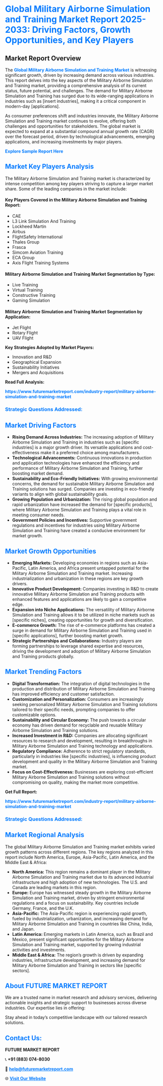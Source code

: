 <h1 style="color: #007BFF;">Global Military Airborne Simulation and Training Market Report 2025-2033: Driving Factors, Growth Opportunities, and Key Players</h1>

<section id="overview">
<h2>Market Report Overview</h2>
<p>The <a href="https://www.futuremarketreport.com/industry-report/military-airborne-simulation-and-training-market" style="color: #007BFF; text-decoration: none;"><strong>Global Military Airborne Simulation and Training Market</strong></a> is witnessing significant growth, driven by increasing demand across various industries. This report delves into the key aspects of the Military Airborne Simulation and Training market, providing a comprehensive analysis of its current status, future potential, and challenges. The demand for Military Airborne Simulation and Training has surged due to its wide-ranging applications in industries such as [insert industries], making it a critical component in modern-day [applications].</p>
<p>As consumer preferences shift and industries innovate, the Military Airborne Simulation and Training market continues to evolve, offering both challenges and opportunities for stakeholders. The global market is expected to expand at a substantial compound annual growth rate (CAGR) over the forecast period, driven by technological advancements, emerging applications, and increasing investments by major players.</p>
</section>

<section id="overview">
<p><a href="https://www.futuremarketreport.com/request-sample/reportId=63664" style="color: #007BFF; text-decoration: none;"><strong>Explore Sample Report Here</strong></a></p>
</section>

<section id="key-players">
<h2 style="color: #007BFF;">Market Key Players Analysis</h2>
<p>The Military Airborne Simulation and Training market is characterized by intense competition among key players striving to capture a larger market share. Some of the leading companies in the market include:</p>
<h4>Key Players Covered in the Military Airborne Simulation and Training Report:</h4>
<ul><li>CAE</li><li>L3 Link Simulation And Training</li><li>Lockheed Martin</li><li>Airbus</li><li>FlightSafety International</li><li>Thales Group</li><li>Frasca</li><li>Simcom Aviation Training</li><li>ECA Group</li><li>Axis Flight Training Systems</li></ul>
<h4>Military Airborne Simulation and Training Market Segmentation by Type:</h4>
<ul><li>Live Training</li><li>Virtual Training</li><li>Constructive Training</li><li>Gaming Simulation</li></ul>

<h4>Military Airborne Simulation and Training Market Segmentation by Application:</h4>
<ul><li>Jet Flight</li><li>Rotary Flight</li><li>UAV Flight</li></ul>
<p><strong>Key Strategies Adopted by Market Players:</strong></p>
<ul>
<li>Innovation and R&D</li>
<li>Geographical Expansion</li>
<li>Sustainability Initiatives</li>
<li>Mergers and Acquisitions</li>
</ul>
</section>

<section>
<p><strong>Read Full Analysis: </strong></p><a href="https://www.futuremarketreport.com/industry-report/military-airborne-simulation-and-training-market" style="color: #007BFF; text-decoration: none;"><strong>https://www.futuremarketreport.com/industry-report/military-airborne-simulation-and-training-market</strong></a>
<h3 style="color: #007BFF;">Strategic Questions Addressed:</h3>
</section>

<section id="driving-factors">
<h2 style="color: #007BFF;">Market Driving Factors</h2>
<ul>
<li><strong>Rising Demand Across Industries:</strong> The increasing adoption of Military Airborne Simulation and Training in industries such as [specific industries] is a major growth driver. Its versatile applications and cost-effectiveness make it a preferred choice among manufacturers.</li>
<li><strong>Technological Advancements:</strong> Continuous innovations in production and application technologies have enhanced the efficiency and performance of Military Airborne Simulation and Training, further boosting market demand.</li>
<li><strong>Sustainability and Eco-Friendly Initiatives:</strong> With growing environmental concerns, the demand for sustainable Military Airborne Simulation and Training solutions has surged. Companies are investing in eco-friendly variants to align with global sustainability goals.</li>
<li><strong>Growing Population and Urbanization:</strong> The rising global population and rapid urbanization have increased the demand for [specific products], where Military Airborne Simulation and Training plays a vital role in meeting consumer needs.</li>
<li><strong>Government Policies and Incentives:</strong> Supportive government regulations and incentives for industries using Military Airborne Simulation and Training have created a conducive environment for market growth.</li>
</ul>
</section>

<section id="growth-opportunities">
<h2 style="color: #007BFF;">Market Growth Opportunities</h2>
<ul>
<li><strong>Emerging Markets:</strong> Developing economies in regions such as Asia-Pacific, Latin America, and Africa present untapped potential for the Military Airborne Simulation and Training market. Increasing industrialization and urbanization in these regions are key growth drivers.</li>
<li><strong>Innovative Product Development:</strong> Companies investing in R&D to create innovative Military Airborne Simulation and Training products with enhanced features and applications are likely to gain a competitive edge.</li>
<li><strong>Expansion into Niche Applications:</strong> The versatility of Military Airborne Simulation and Training allows it to be utilized in niche markets such as [specific niches], creating opportunities for growth and diversification.</li>
<li><strong>E-commerce Growth:</strong> The rise of e-commerce platforms has created a surge in demand for Military Airborne Simulation and Training used in [specific applications], further boosting market growth.</li>
<li><strong>Strategic Partnerships and Collaborations:</strong> Industry players are forming partnerships to leverage shared expertise and resources, driving the development and adoption of Military Airborne Simulation and Training products globally.</li>
</ul>
</section>

<section id="trending-factors">
<h2 style="color: #007BFF;">Market Trending Factors</h2>
<ul>
<li><strong>Digital Transformation:</strong> The integration of digital technologies in the production and distribution of Military Airborne Simulation and Training has improved efficiency and customer satisfaction.</li>
<li><strong>Customization and Personalization:</strong> Consumers are increasingly seeking personalized Military Airborne Simulation and Training solutions tailored to their specific needs, prompting companies to offer customizable options.</li>
<li><strong>Sustainability and Circular Economy:</strong> The push towards a circular economy has driven demand for recyclable and reusable Military Airborne Simulation and Training solutions.</li>
<li><strong>Increased Investment in R&D:</strong> Companies are allocating significant resources to research and development, resulting in breakthroughs in Military Airborne Simulation and Training technology and applications.</li>
<li><strong>Regulatory Compliance:</strong> Adherence to strict regulatory standards, particularly in industries like [specific industries], is influencing product development and quality in the Military Airborne Simulation and Training market.</li>
<li><strong>Focus on Cost-Effectiveness:</strong> Businesses are exploring cost-efficient Military Airborne Simulation and Training solutions without compromising on quality, making the market more competitive.</li>
</ul>
</section>

<section>
<p><strong>Get Full Report: </strong></p><a href="https://www.futuremarketreport.com/industry-report/military-airborne-simulation-and-training-market" style="color: #007BFF; text-decoration: none;"><strong>https://www.futuremarketreport.com/industry-report/military-airborne-simulation-and-training-market</strong></a>
<h3 style="color: #007BFF;">Strategic Questions Addressed:</h3>
</section>


<section id="regional-analysis">
<h2 style="color: #007BFF;">Market Regional Analysis</h2>
<p>The global Military Airborne Simulation and Training market exhibits varied growth patterns across different regions. The key regions analyzed in this report include North America, Europe, Asia-Pacific, Latin America, and the Middle East & Africa:</p>
<ul>
<li><strong>North America:</strong> This region remains a dominant player in the Military Airborne Simulation and Training market due to its advanced industrial infrastructure and high adoption of new technologies. The U.S. and Canada are leading markets in this region.</li>
<li><strong>Europe:</strong> Europe has witnessed steady growth in the Military Airborne Simulation and Training market, driven by stringent environmental regulations and a focus on sustainability. Key countries include Germany, France, and the U.K.</li>
<li><strong>Asia-Pacific:</strong> The Asia-Pacific region is experiencing rapid growth, fueled by industrialization, urbanization, and increasing demand for Military Airborne Simulation and Training in countries like China, India, and Japan.</li>
<li><strong>Latin America:</strong> Emerging markets in Latin America, such as Brazil and Mexico, present significant opportunities for the Military Airborne Simulation and Training market, supported by growing industrial activities and investments.</li>
<li><strong>Middle East & Africa:</strong> The region’s growth is driven by expanding industries, infrastructure development, and increasing demand for Military Airborne Simulation and Training in sectors like [specific sectors].</li>
</ul>
</section>

<footer>
<h2 style="color: #007BFF;">About FUTURE MARKET REPORT</h2>
<p>We are a trusted name in market research and advisory services, delivering actionable insights and strategic support to businesses across diverse industries. Our expertise lies in offering:</p>

<p>Stay ahead in today’s competitive landscape with our tailored research solutions.</p>

<h2 style="color: #007BFF;">Contact Us:</h2>
<p><strong>FUTURE MARKET REPORT</strong></p>
<p>📞 <strong>+91 (883) 074-8030</strong></p>
<p>📧 <strong><a href="mailto:help@futuremarketreport.com" style="color: #007BFF;">help@futuremarketreport.com</a></strong></p>
<p>🌐 <strong><a href="https://www.futuremarketreport.com/" style="color: #007BFF;">Visit Our Website</a></strong></p>
</footer>